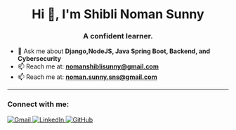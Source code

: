 <h1 align="center">Hi 👋, I'm Shibli Noman Sunny</h1>
<h3 align="center">A confident learner.</h3>

- 💬 Ask me about **Django,NodeJS, Java Spring Boot, Backend, and Cybersecurity**
- 📫 Reach me at: **nomanshiblisunny@gmail.com**
- 📫 Reach me at: **noman.sunny.sns@gmail.com**

---

<h3 align="left">Connect with me:</h3>
<p align="left">
  <a href="mailto:nomanshiblisunny@gmail.com" target="_blank">
    <img src="https://img.shields.io/badge/Gmail-D14836?style=for-the-badge&logo=gmail&logoColor=white" alt="Gmail" />
  </a>
  <a href="https://www.linkedin.com/in/shiblinomansunny/" target="_blank">
    <img src="https://img.shields.io/badge/LinkedIn-blue?style=for-the-badge&logo=linkedin&logoColor=white" alt="LinkedIn" />
  </a>
  <a href="https://github.com/nomansum" target="_blank">
    <img src="https://img.shields.io/badge/GitHub-100000?style=for-the-badge&logo=github&logoColor=white" alt="GitHub" />
  </a>
</p>
